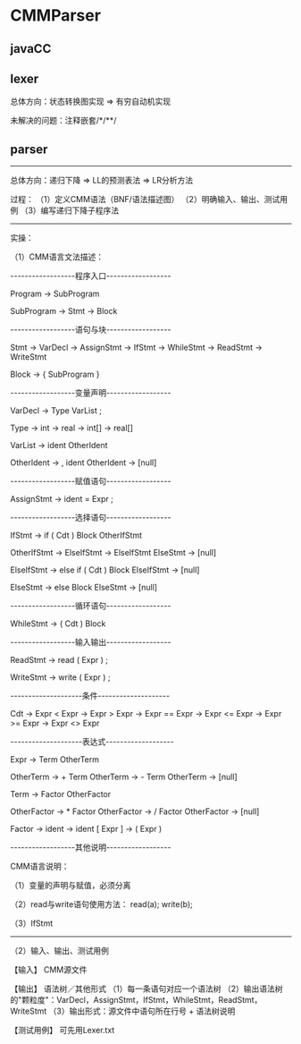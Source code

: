# CMMParser

## javaCC

## lexer
总体方向：状态转换图实现 => 有穷自动机实现 

未解决的问题：注释嵌套/*/**/

## parser

--------------------------------------------------------------------------------

总体方向：递归下降 => LL的预测表法 => LR分析方法

过程：
（1）定义CMM语法（BNF/语法描述图）
（2）明确输入、输出、测试用例
（3）编写递归下降子程序法

--------------------------------------------------------------------------------

实操：

（1）CMM语言文法描述：

------------------程序入口------------------

Program -> SubProgram

SubProgram -> Stmt
           -> Block

------------------语句与块------------------

Stmt    -> VarDecl
        -> AssignStmt
        -> IfStmt
        -> WhileStmt
        -> ReadStmt
        -> WriteStmt

Block   -> { SubProgram }

------------------变量声明------------------

VarDecl -> Type VarList ;

Type    -> int
        -> real
        -> int[]
        -> real[]

VarList -> ident OtherIdent

OtherIdent  -> , ident OtherIdent
            -> [null]

------------------赋值语句------------------

AssignStmt  -> ident = Expr ;

------------------选择语句------------------

IfStmt      -> if ( Cdt ) Block OtherIfStmt

OtherIfStmt  -> ElseIfStmt
             -> ElseIfStmt ElseStmt
             -> [null]

ElseIfStmt  -> else if ( Cdt ) Block ElseIfStmt
            -> [null]

ElseStmt    -> else Block ElseStmt
            -> [null]

------------------循环语句------------------

WhileStmt   -> ( Cdt ) Block

------------------输入输出------------------

ReadStmt    -> read ( Expr ) ;

WriteStmt   -> write ( Expr ) ;

--------------------条件--------------------

Cdt     -> Expr < Expr
        -> Expr > Expr
        -> Expr == Expr
        -> Expr <= Expr
        -> Expr >= Expr
        -> Expr <> Expr

--------------------表达式-------------------

Expr    -> Term OtherTerm

OtherTerm   -> + Term OtherTerm
            -> - Term OtherTerm
            -> [null]

Term    -> Factor OtherFactor

OtherFactor -> * Factor OtherFactor
            -> / Factor OtherFactor
            -> [null]

Factor  -> ident
        -> ident [ Expr ]
        -> ( Expr )


------------------其他说明------------------

CMM语言说明：

（1）变量的声明与赋值，必须分离

（2）read与write语句使用方法：
    read(a);
    write(b);

（3）IfStmt

--------------------------------------------------------------------------------

（2）输入、输出、测试用例

【输入】    CMM源文件

【输出】    语法树／其他形式
（1）每一条语句对应一个语法树
（2）输出语法树的"颗粒度"：VarDecl，AssignStmt，IfStmt，WhileStmt，ReadStmt，WriteStmt
（3）输出形式：源文件中语句所在行号 + 语法树说明 


【测试用例】
可先用Lexer.txt














